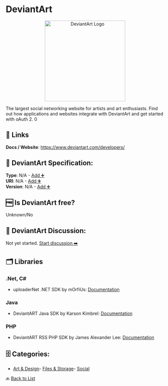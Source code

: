 # DeviantArt
<p align="center">
    <img width="256" src="https://raw.githubusercontent.com/apis-list/apis-list/main/apis/deviantart/logo_256x256.png" alt="DeviantArt Logo"/>
</p>
The largest social networking website for artists and art enthusiasts. Find out how applications and websites integrate with DeviantArt and get started with oAuth 2. 0

##  🔗 Links
**Docs / Website**: https://www.deviantart.com/developers/

## 🧬 DeviantArt Specification:
**Type**: N/A - [Add ➕](https://github.com/apis-list/apis-list/edit/main/apis/deviantart/deviantart.yaml)  
**URI**: N/A - [Add ➕](https://github.com/apis-list/apis-list/edit/main/apis/deviantart/deviantart.yaml)  
**Version**: N/A - [Add ➕](https://github.com/apis-list/apis-list/edit/main/apis/deviantart/deviantart.yaml)

## 🆓 Is DeviantArt free?
 Unknown/No 

## 💬 DeviantArt Discussion:
Not yet started. [Start discussion ➡️](https://github.com/apis-list/apis-list/discussions/new)

## 🗂️ Libraries
### .Net, C#
- uploaderNet .NET SDK by mOrfiUs: [Documentation](https://github.com/mOrfiUs/uploaderNet)
### Java
- DeviantART Java SDK by Karson Kimbrel: [Documentation](https://github.com/KarsonKimbrel/DeviantArt-OAuth2-Java)
### PHP
- DeviantART RSS PHP SDK by James Alexander Lee: [Documentation](https://github.com/jamesl1001/deviantART-API)


## 🗄️ Categories:
- [Art & Design](https://github.com/apis-list/apis-list#art--design-)- [Files & Storage](https://github.com/apis-list/apis-list#files--storage-)- [Social](https://github.com/apis-list/apis-list#social-)

🔙  [Back to List](https://github.com/apis-list/apis-list)
